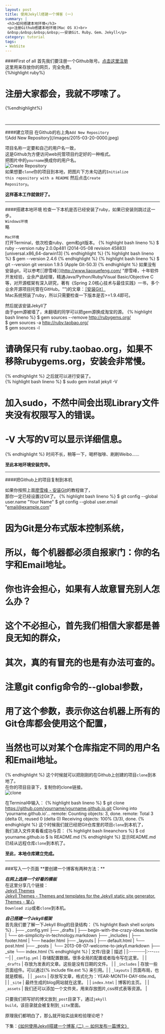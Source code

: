 ```yaml
---
layout: post
title: 使用Jekyll搭建一个博客 (一)
summary: |
 <h3>如何搭建本地环境</h3>
 <p>注册Github搭建本地环境(Mac OS X)<br>
 &nbsp;&nbsp;&nbsp;&nbsp;——安装Git、Ruby、Gem、Jekyll</p>
category: tutorial
tags:
- WebSite
---
```


####First of all
首先我们要注册一个Github账号。[点击这里注册](https://github.com/join)<br>
这里用来存放你的网页，完全免费。<br>
{%highlight ruby%}
# 注册大家都会，我就不啰嗦了。
{%endhighlight%}

<br>
<hr>
####建立项目
在Github的右上角<code>Add New Repository</code><br>
![Add New Repository](/images/2015-03-20-0000.jpeg)

项目名称一定要和自己的用户名一致，<br>
这是Github为方便访问web托管项目约定好的一种格式。<br>
把图片中的<code>yourname</code>换成你的用户名。<br>
![Create Repository](/images/2015-03-20-0001.jpeg)<br>
如果想要<code>clone</code>你的项目到本地，把图片下方未勾选的<code>Initialize this repository with a README</code>
然后点击<code>Create Repository</code>。

**这样基本工作就做好了。**
<hr>
####搭建本地环境
检查一下本机是否已经安装了ruby，如果已安装则跳过这一步。<br>
<code>Windows环境</code><br>
略<br>

<code>Mac环境</code><br>
打开Terminal，依次检查ruby、gem和git版本。
{% highlight bash lineno %}
$ ruby --version
ruby 2.0.0p481 (2014-05-08 revision 45883) [universal.x86_64-darwin13]
{% endhighlight %}
{% highlight bash lineno %}
$ gem --version
2.4.6
{% endhighlight %}
{% highlight bash lineno %}
$ git --version
git version 1.9.5 (Apple Git-50.3)
{% endhighlight %}
如果没有安装git，可以参考[［廖雪峰］](http://www.liaoxuefeng.com/ "廖雪峰，十年软件开发经验，业余产品经理，精通Java/Python/Ruby/Visual Basic/Objective C等，对开源框架有深入研究，著有《Spring 2.0核心技术与最佳实践》一书，多个业余开源项目托管在GitHub。"")的文章：[［安装Git］](http://www.liaoxuefeng.com/wiki/0013739516305929606dd18361248578c67b8067c8c017b000/00137396287703354d8c6c01c904c7d9ff056ae23da865a000)<br>
Mac系统预装了ruby，所以只需要检查一下版本是否>=1.9.4即可。

然后就该安装Jekyll了<br>
由于gem源被墙了，未翻墙的同学可以把gem源换成淘宝的源。
{% highlight bash lineno %}
$ gem sources --remove http://rubygems.org/  
$ gem sources -a http://ruby.taobao.org/  
$ gem sources -l 
# 请确保只有 ruby.taobao.org，如果不移除rubygems.org，安装会非常慢。
{% endhighlight %}
之后就可以进行安装了。<br>
{% highlight bash lineno %}
$ sudo gem install jekyll -V
# 加入sudo，不然中间会出现Library文件夹没有权限写入的错误。
# -V 大写的V可以显示详细信息。
{% endhighlight %}
时间不长，稍等一下，喝杯咖啡、刷刷Weibo……

**至此本地环境安装完毕。**
<hr>
####把Github上的项目复制到本机

如果你按照上面[廖雪峰 - 安装Git](http://www.liaoxuefeng.com/wiki/0013739516305929606dd18361248578c67b8067c8c017b000/00137396287703354d8c6c01c904c7d9ff056ae23da865a000)的教程做了，<br>
那你一定已经设置过Git了。
{% highlight bash lineno %}
$ git config --global user.name "Your Name"
$ git config --global user.email "email@example.com"
# 因为Git是分布式版本控制系统，
# 所以，每个机器都必须自报家门：你的名字和Email地址。
# 你也许会担心，如果有人故意冒充别人怎么办？
# 这个不必担心，首先我们相信大家都是善良无知的群众，
# 其次，真的有冒充的也是有办法可查的。
# 注意git config命令的--global参数，
# 用了这个参数，表示你这台机器上所有的Git仓库都会使用这个配置，
# 当然也可以对某个仓库指定不同的用户名和Email地址。
{% endhighlight %}
这个时候就可以把刚刚的在Github上创建的项目<code>clone</code>到本地了。<br>
在你的项目目录下，复制你的clone链接。<br>
![clone](/images/2015-03-20-0002.jpeg)

在Terminal中输入：
{% highlight bash lineno %}
$ git clone https://github.com/yourname/yourname.github.io.git
Cloning into 'yourname.github.io'...
remote: Counting objects: 3, done.
remote: Total 3 (delta 0), reused 0 (delta 0)
Receiving objects: 100% (3/3), done.
{% endhighlight %}
这个时候我们就已经把Git仓库里的项目<code>clone</code>到本机了，<br>
我们进入文件夹看看成功与否：
{% highlight bash lineanchors %}
$ cd yourname.github.io
$ ls
README.md
{% endhighlight %}
显示README.md已经从远程仓库<code>clone</code>到本机了。

**至此，本地仓库建立完成。**
<hr>
###写入一个页面
**要创建一个博客有两种方法：**

***在网上选择一个好看的模板***<br>
在这里分享几个链接：<br>
[Jekyll Themes](http://jekyllthemes.org/)<br>
[Jekyll Themes - Themes and templates for the Jekyll static site generator.](http://www.jekyllthemes.net/)<br>
[Themes - 掌心](http://www.zhanxin.info/themes.html)<br>
<code>Download zip</code>或者<code>clone</code>到本机。

***自己搭建一个Jekyll框架***<br>
首先我们要了解一下Jekyll Blog的目录结构：
{% highlight Bash shell scripts %}
.
├── _config.yml
├── _drafts
|   ├── begin-with-the-crazy-ideas.textile
|   └── on-simplicity-in-technology.markdown
├── _includes
|   ├── footer.html
|   └── header.html
├── _layouts
|   ├── default.html
|   └── post.html
├── _posts
│   └── 2013-08-07-welcome-to-jekyll.markdown
├── _site
└── index.html
{% endhighlight %}
| 文件/目录 | 描述 |
|:--------|:--------|
| <code>_config.yml</code> | 存储配置数据。很多全局的配置或者指令写在这里。 |
| <code>_drafts</code> | 存放为发表的文章。这些是没有日期的文件。 |
| <code>_includes</code> | 存放一些页面组件。可以通过&#123;&#37; include file.ext &#37;&#125; 来引用。|
| <code>_layouts</code> | 页面布局，也就是模板。 |
| <code>_posts</code> | 存放写文章，格式化为：YEAR-MONTH-DAY-title.md。 |
| <code>_site</code> | 最终生成的blog网站就在这里。 |
| <code>index.html</code> | 博客的主页。 |
| <code>_assets</code> | 我们还可以添加一个文件夹，用来存放图片,css样式表等资源。 |

只要我们把写好的博文放到<code>_post</code>目录下，通过<code>jekyll build</code>，该目录就会被复制到<code>_site</code>里面。

原理我们都明白了，那么就开始实战来检验理论吧？

下集：[《如何使用Jekyll搭建一个博客 (二) － 如何发布一篇博文》](tutorial/2015/03/20/how-to-post-a-blog.html)

